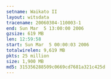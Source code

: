 ```yaml
---
setname: Waikato II
layout: witsdata
tracename: 20060304-110003-1
end: Sun Mar  5 13:00:00 2006
gzsize: 619 MB
len: 12:59:58
start: Sun Mar  5 00:00:03 2006
totalwirelen: 9,619 MB
pkts: 25 million
size: 1,900 MB
md5: 315356288509c0669cd7681a321c425d
---
```

